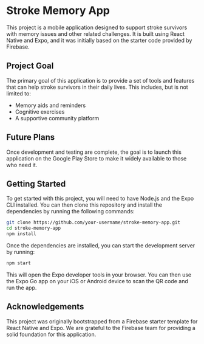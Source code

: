 # Stroke Memory App

This project is a mobile application designed to support stroke survivors with memory issues and other related challenges. It is built using React Native and Expo, and it was initially based on the starter code provided by Firebase.

## Project Goal

The primary goal of this application is to provide a set of tools and features that can help stroke survivors in their daily lives. This includes, but is not limited to:

* Memory aids and reminders
* Cognitive exercises
* A supportive community platform

## Future Plans

Once development and testing are complete, the goal is to launch this application on the Google Play Store to make it widely available to those who need it.

## Getting Started

To get started with this project, you will need to have Node.js and the Expo CLI installed. You can then clone this repository and install the dependencies by running the following commands:

```bash
git clone https://github.com/your-username/stroke-memory-app.git
cd stroke-memory-app
npm install
```

Once the dependencies are installed, you can start the development server by running:

```bash
npm start
```

This will open the Expo developer tools in your browser. You can then use the Expo Go app on your iOS or Android device to scan the QR code and run the app.

## Acknowledgements

This project was originally bootstrapped from a Firebase starter template for React Native and Expo. We are grateful to the Firebase team for providing a solid foundation for this application.
